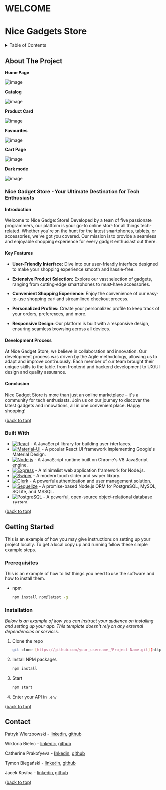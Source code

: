 # WELCOME
<h1 id="top">Nice Gadgets Store</h1>

<details>
  <summary>Table of Contents</summary>
  <ol>
    <li>
      <a href="#about-the-project">About The Project</a>
      <ul>
        <li><a href="#built-with">Built With</a></li>
      </ul>
    </li>
    <li>
      <a href="#getting-started">Getting Started</a>
      <ul>
        <li><a href="#prerequisites">Prerequisites</a></li>
        <li><a href="#installation">Installation</a></li>
      </ul>
    </li>
    <li><a href="#contact">Contact</a></li>
  </ol>
</details>

<!-- ABOUT THE PROJECT -->
## About The Project

<strong>Home Page</strong>

![image](https://github.com/PL-FE-SEP23-JANUSZ3X/product_catalog/assets/132001497/7b78920d-c880-49cd-a1b5-6a7a35f3966a)

<strong>Catalog</strong>

![image](https://github.com/PL-FE-SEP23-JANUSZ3X/product_catalog/assets/132001497/cf8c2fb9-1d2b-46a5-83b5-cadeef8d46b3)

<strong>Product Card</strong>

![image](https://github.com/PL-FE-SEP23-JANUSZ3X/product_catalog/assets/132001497/abffcd69-f443-4bf7-92f9-d2d6044b2eb6)

<strong>Favourites</strong>

![image](https://github.com/PL-FE-SEP23-JANUSZ3X/product_catalog/assets/132001497/9b081f7f-3ec4-4add-93f5-1701a9b2126e)

<strong>Cart Page</strong>

![image](https://github.com/PL-FE-SEP23-JANUSZ3X/product_catalog/assets/132001497/2af8f108-8765-43de-a5f9-5f7a237dab85)

<strong>Dark mode</strong>

![image](https://github.com/PL-FE-SEP23-JANUSZ3X/product_catalog/assets/132001497/e174af6f-8ec1-4138-8d6c-0947ec820b5e)

### Nice Gadget Store - Your Ultimate Destination for Tech Enthusiasts

#### Introduction
Welcome to Nice Gadget Store! Developed by a team of five passionate programmers, our platform is your go-to online store for all things tech-related. Whether you're on the hunt for the latest smartphones, tablets, or accessories, we've got you covered. Our mission is to provide a seamless and enjoyable shopping experience for every gadget enthusiast out there.

#### Key Features

- **User-Friendly Interface:** Dive into our user-friendly interface designed to make your shopping experience smooth and hassle-free.
  
- **Extensive Product Selection:** Explore our vast selection of gadgets, ranging from cutting-edge smartphones to must-have accessories.
  
- **Convenient Shopping Experience:** Enjoy the convenience of our easy-to-use shopping cart and streamlined checkout process.
  
- **Personalized Profiles:** Create your personalized profile to keep track of your orders, preferences, and more.
  
- **Responsive Design:** Our platform is built with a responsive design, ensuring seamless browsing across all devices.

#### Development Process
At Nice Gadget Store, we believe in collaboration and innovation. Our development process was driven by the Agile methodology, allowing us to adapt and improve continuously. Each member of our team brought their unique skills to the table, from frontend and backend development to UX/UI design and quality assurance.

#### Conclusion
Nice Gadget Store is more than just an online marketplace – it's a community for tech enthusiasts. Join us on our journey to discover the latest gadgets and innovations, all in one convenient place. Happy shopping!


(<a href="#top">back to top</a>)





### Built With

* [![React](https://img.shields.io/badge/React-%2320232a.svg?logo=react&style=for-the-badge)](React-url) - A JavaScript library for building user interfaces.
* [![Material-UI](https://img.shields.io/badge/Material--UI-%230081CB.svg?logo=material-ui&style=for-the-badge)](Material-UI-url) - A popular React UI framework implementing Google's Material Design.
* [![Node.js](https://img.shields.io/badge/Node.js-%2343853D.svg?logo=node.js&style=for-the-badge)](Node.js-url) - A JavaScript runtime built on Chrome's V8 JavaScript engine.
* [![Express](https://img.shields.io/badge/Express-%23404d59.svg?logo=express&style=for-the-badge)](Express-url) - A minimalist web application framework for Node.js.
* [![Swiper](https://img.shields.io/badge/Swiper-%23000.svg?logo=swiper&style=for-the-badge)](Swiper-url) - A modern touch slider and swiper library.
* [![Clerk](https://img.shields.io/badge/Clerk-%23623CE4.svg?logo=clerk&style=for-the-badge)](Clerk-url) - A powerful authentication and user management solution.
* [![Sequelize](https://img.shields.io/badge/Sequelize-%23565B60.svg?logo=sequelize&style=for-the-badge)](Sequelize-url) - A promise-based Node.js ORM for PostgreSQL, MySQL, SQLite, and MSSQL.
* [![PostgreSQL](https://img.shields.io/badge/PostgreSQL-%23336791.svg?logo=postgresql&style=for-the-badge)](PostgreSQL-url) - A powerful, open-source object-relational database system.

(<a href="#top">back to top</a>)

## Getting Started

This is an example of how you may give instructions on setting up your project locally.
To get a local copy up and running follow these simple example steps.

### Prerequisites

This is an example of how to list things you need to use the software and how to install them.
* npm
  ```sh
  npm install npm@latest -g
  ```

### Installation

_Below is an example of how you can instruct your audience on installing and setting up your app. This template doesn't rely on any external dependencies or services._

1. Clone the repo
   ```sh
   git clone [https://github.com/your_username_/Project-Name.git](https://github.com/PL-FE-SEP23-JANUSZ3X/product_catalog.git)
   ```
2. Install NPM packages
   ```sh
   npm install
   ```
3. Start
   ```sh
   npm start
   ```
3. Enter your API in `.env`

(<a href="#top">back to top</a>)






## Contact

Patryk Wierzbowski - [linkedin](https://www.linkedin.com/in/patryk-wierzbowski-646791278/), [github](https://github.com/Patrykmclaren14)

Wiktoria Bielec - [linkedin](https://www.linkedin.com/in/wiktoria-bielec-b996b511b/), [github](https://github.com/WiktoriaBielec)

Catherine Prakofyeva - [linkedin](https://www.linkedin.com/in/catherine-prakofyeva/), [github](https://github.com/kate-prakofyeva)

Tymon Biegański - [linkedin](https://www.linkedin.com/in/tymon-biega%C5%84ski-993645222/), [github](https://github.com/Timi2424)

Jacek Kosiba - [linkedin](https://www.linkedin.com/in/jacekkosiba/), [github](https://github.com/jacekkosiba)


(<a href="#top">back to top</a>)

